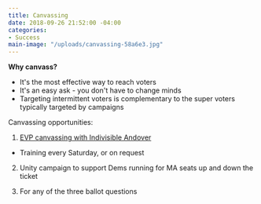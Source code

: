 ```yaml
---
title: Canvassing
date: 2018-09-26 21:52:00 -04:00
categories:
- Success
main-image: "/uploads/canvassing-58a6e3.jpg"
---
```


**Why canvass?**
* It's the most effective way to reach voters
* It's an easy ask - you don't have to change minds
* Targeting intermittent voters is complementary to the super voters typically targeted by campaigns

Canvassing opportunities:
1. [EVP canvassing with Indivisible Andover](https://bit.ly/2LPgjfV)
* Training every Saturday, or on request

2. Unity campaign to support Dems running for MA seats up and down the ticket

3. For any of the three ballot questions